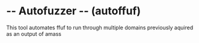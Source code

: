 # -- Autofuzzer -- (autoffuf)
This tool automates ffuf to run through multiple domains previously aquired as an output of amass
